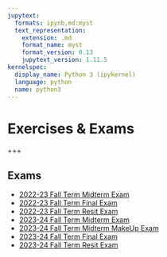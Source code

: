 ```yaml
---
jupytext:
  formats: ipynb,md:myst
  text_representation:
    extension: .md
    format_name: myst
    format_version: 0.13
    jupytext_version: 1.11.5
kernelspec:
  display_name: Python 3 (ipykernel)
  language: python
  name: python3
---
```


# Exercises & Exams

+++

## Exams
* [2022-23 Fall Term Midterm Exam](Exams_HW/FIZ371_20221_MT)
* [2022-23 Fall Term Final Exam](Exams_HW/FIZ371_20221_Final)
* [2022-23 Fall Term Resit Exam](Exams_HW/FIZ371_20221_Resit)
* [2023-24 Fall Term Midterm Exam](Exams_HW/FIZ371_20231_MT)
* [2023-24 Fall Term Midterm MakeUp Exam](Exams_HW/FIZ371_20231_MT_MakeUp)
* [2023-24 Fall Term Final Exam](Exams_HW/FIZ371_20231_Final)
* [2023-24 Fall Term Resit Exam](Exams_HW/FIZ371_20231_Final_Resit)

```{code-cell} ipython3

```
